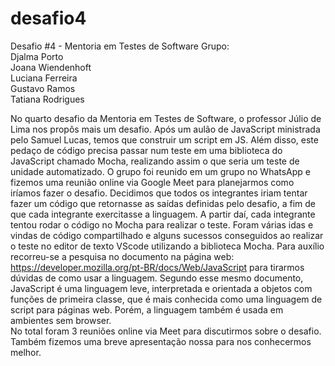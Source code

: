 # desafio4
Desafio #4 - Mentoria em Testes de Software
Grupo:<br/>
Djalma Porto<br/>
Joana Wiendenhoft<br/>
Luciana Ferreira<br/>
Gustavo Ramos<br/>
Tatiana Rodrigues<br/>

No quarto desafio da Mentoria em Testes de Software, o professor Júlio de Lima nos propôs mais um desafio. Após um aulão de JavaScript ministrada pelo Samuel Lucas, temos que construir um script em JS. Além disso, este pedaço de código precisa passar num teste em uma biblioteca do JavaScript chamado Mocha, realizando assim o que seria um teste de unidade automatizado.
O grupo foi reunido em um grupo no WhatsApp e fizemos uma reunião online via Google Meet para planejarmos como iríamos fazer o desafio. Decidimos que todos os integrantes iriam tentar fazer um código que retornasse as saídas definidas pelo desafio, a fim de que cada integrante exercitasse a linguagem. A partir daí, cada integrante tentou rodar o código no Mocha para realizar o teste. Foram várias idas e vindas de código compartilhado e alguns sucessos conseguidos ao realizar o teste no editor de texto  VScode utilizando a biblioteca Mocha. 
Para auxílio recorreu-se a pesquisa no documento na página web: https://developer.mozilla.org/pt-BR/docs/Web/JavaScript para tirarmos dúvidas de como usar a linguagem.
Segundo esse mesmo documento, JavaScript é uma linguagem leve, interpretada e orientada a objetos com funções de primeira classe, que é mais conhecida como uma linguagem de script para páginas web. Porém, a linguagem também é usada em ambientes sem browser.  
No total foram 3 reuniões online via Meet para discutirmos sobre o desafio. Também fizemos uma breve apresentação nossa para nos conhecermos melhor.
